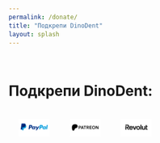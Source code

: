 ```yaml
---
permalink: /donate/
title: "Подкрепи DinoDent"
layout: splash
---
```

<br>

<style>
* {
  box-sizing: border-box;
}

.column {
  float: left;
  width: 25%;
  padding: 20px;
  text-align: center;
}

/* Clearfix (clear floats) */
.row::after {
  float: center;
  content: "";
  clear: both;
  display: table;
}
</style>

# Подкрепи DinoDent:

<div class="row">

  <div class="column">
     <a href="https://www.paypal.com/donate/?hosted_button_id=J7SDR7Y7BLUKL"><img src="/assets/images/donate_paypal.png"></a>
  </div>
  <div class="column">
    <a href="https://www.patreon.com/user?u=20719035"><img src="/assets/images/donate_patreon.png"></a>
  </div>
  <div class="column">
    <a href="https://revolut.me/thefinalcutbg"><img src="/assets/images/donate_revolut.png"></a>
  </div>


</div>